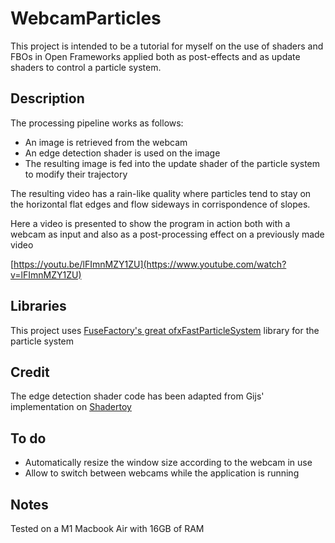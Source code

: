 # WebcamParticles
This project is intended to be a tutorial for myself on the use of shaders and FBOs in Open Frameworks applied both as post-effects and as update shaders to control a particle system.

## Description
The processing pipeline works as follows:
- An image is retrieved from the webcam
- An edge detection shader is used on the image
- The resulting image is fed into the update shader of the particle system to modify their trajectory

The resulting video has a rain-like quality where particles tend to stay on the horizontal flat edges and flow sideways in corrispondence of slopes.

Here a video is presented to show the program in action both with a webcam as input and also as a post-processing effect on a previously made video

[https://youtu.be/lFImnMZY1ZU](https://www.youtube.com/watch?v=lFImnMZY1ZU)

## Libraries
This project uses [FuseFactory's great ofxFastParticleSystem](https://github.com/fusefactory/ofxFastParticleSystem?tab=readme-ov-file) library for the particle system 

## Credit
The edge detection shader code has been adapted from Gijs' implementation on [ Shadertoy](https://www.shadertoy.com/view/td2yDm)  

## To do
- Automatically resize the window size according to the webcam in use
- Allow to switch between webcams while the application is running

## Notes
Tested on a M1 Macbook Air with 16GB of RAM
